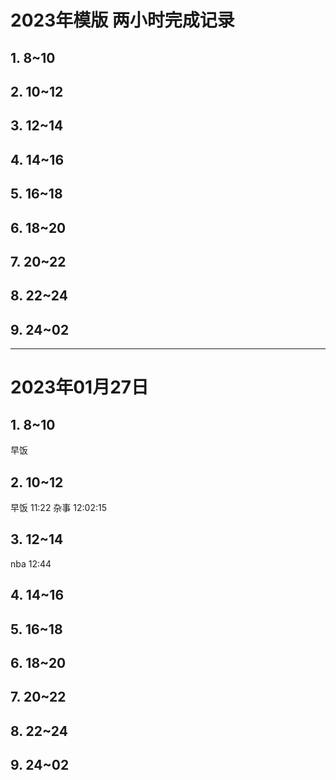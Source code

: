 # 2023年模版 两小时完成记录
## 1. 8~10
## 2. 10~12
## 3. 12~14
## 4. 14~16
## 5. 16~18
## 6. 18~20
## 7. 20~22
## 8. 22~24
## 9. 24~02
-------------------------------------------------------------------------------------------
# 2023年01月27日
## 1. 8~10
早饭
## 2. 10~12
早饭 11:22
杂事 12:02:15
## 3. 12~14
nba 12:44


## 4. 14~16
## 5. 16~18
## 6. 18~20
## 7. 20~22
## 8. 22~24
## 9. 24~02



